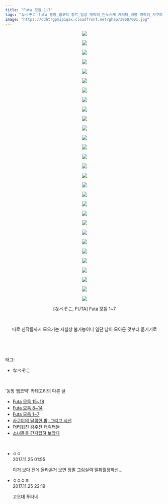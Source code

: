```yaml
---
title: "Futa 모듬 1~7"
tags: "なべぞこ futa 동방_웹코믹 장르_일상 캐릭터_린노스케 캐릭터_비봉 캐릭터_사쿠야 캐릭터_우츠호 캐릭터_코이시 캐릭터_플랑드르"
image: "https://d3htrgpmip1qax.cloudfront.net/ghap/3960/001.jpg"
---
```

<div class="article">
<p style="text-align: center; clear: none; float: none;"><img src="{{ site.imgserver5 }}/ghap/3960/001.jpg"/></p>
<p style="text-align: center; clear: none; float: none;"><img src="{{ site.imgserver5 }}/ghap/3960/002.jpg"/></p>
<p style="text-align: center; clear: none; float: none;"><img src="{{ site.imgserver5 }}/ghap/3960/003.jpg"/></p>
<p style="text-align: center; clear: none; float: none;"><img src="{{ site.imgserver5 }}/ghap/3960/004.jpg"/></p>
<p style="text-align: center; clear: none; float: none;"><img src="{{ site.imgserver5 }}/ghap/3960/005.jpg"/></p>
<p style="text-align: center; clear: none; float: none;"><img src="{{ site.imgserver5 }}/ghap/3960/006.jpg"/></p>
<p style="text-align: center; clear: none; float: none;"><img src="{{ site.imgserver5 }}/ghap/3960/007.jpg"/></p>
<p style="text-align: center; clear: none; float: none;"><img src="{{ site.imgserver5 }}/ghap/3960/008.jpg"/></p>
<p style="text-align: center; clear: none; float: none;"><img src="{{ site.imgserver5 }}/ghap/3960/009.jpg"/></p>
<p style="text-align: center; clear: none; float: none;"><img src="{{ site.imgserver5 }}/ghap/3960/010.jpg"/></p>
<p style="text-align: center; clear: none; float: none;"><img src="{{ site.imgserver5 }}/ghap/3960/011.jpg"/></p>
<p style="text-align: center; clear: none; float: none;"><img src="{{ site.imgserver5 }}/ghap/3960/012.jpg"/></p>
<p style="text-align: center; clear: none; float: none;"><img src="{{ site.imgserver5 }}/ghap/3960/013.jpg"/></p>
<p style="text-align: center; clear: none; float: none;"><img src="{{ site.imgserver5 }}/ghap/3960/014.jpg"/></p>
<p style="text-align: center; clear: none; float: none;"><img src="{{ site.imgserver5 }}/ghap/3960/015.jpg"/></p>
<p style="text-align: center; clear: none; float: none;"><img src="{{ site.imgserver5 }}/ghap/3960/016.jpg"/></p>
<p style="text-align: center; clear: none; float: none;"><img src="{{ site.imgserver5 }}/ghap/3960/017.jpg"/></p>
<p style="text-align: center; clear: none; float: none;"><img src="{{ site.imgserver5 }}/ghap/3960/018.jpg"/></p>
<p style="text-align: center; clear: none; float: none;"><img src="{{ site.imgserver5 }}/ghap/3960/019.jpg"/></p>
<p style="text-align: center; clear: none; float: none;"><img src="{{ site.imgserver5 }}/ghap/3960/020.jpg"/></p>
<p style="text-align: center; clear: none; float: none;"><img src="{{ site.imgserver5 }}/ghap/3960/021.jpg"/></p>
<p style="text-align: center; clear: none; float: none;"><img src="{{ site.imgserver5 }}/ghap/3960/022.jpg"/></p>
<p style="text-align: center; clear: none; float: none;"><img src="{{ site.imgserver5 }}/ghap/3960/023.jpg"/></p>
<p style="text-align: center; clear: none; float: none;"><img src="{{ site.imgserver5 }}/ghap/3960/024.jpg"/></p>
<p style="text-align: center; clear: none; float: none;"><img src="{{ site.imgserver5 }}/ghap/3960/025.jpg"/></p>
<p style="text-align: center; clear: none; float: none;"><img src="{{ site.imgserver5 }}/ghap/3960/026.jpg"/></p>
<p style="text-align: center; clear: none; float: none;"><img src="{{ site.imgserver5 }}/ghap/3960/027.jpg"/></p>
<p style="text-align: center; clear: none; float: none;"><img src="{{ site.imgserver5 }}/ghap/3960/028.jpg"/></p>
<p style="text-align: center; clear: none; float: none;"><img src="{{ site.imgserver5 }}/ghap/3960/029.jpg"/></p>
<p style="text-align: center; clear: none; float: none;">[なべぞこ, FUTA] Futa 모듬 1~7</p>
<p style="text-align: center; clear: none; float: none;"><br/></p>
<p style="text-align: center; clear: none; float: none;">따로 신작들까지 모으기는 사실상 불가능이니 일단 남이 모아둔 것부터 옮기기로</p>
<p><br/></p>
</div><br/>
<div class="tagTrail">
<p>태그: </p>
<ul>
<li>なべぞこ</li>
</ul>
</div><br/>
<div class="another">
<p>'동방 웹코믹' 카테고리의 다른 글</p>
<ul>
<li><a href="/ghap_3962">Futa 모듬 15~18</a></li>
<li><a href="/ghap_3961">Futa 모듬 8~14</a></li>
<li><a href="/ghap_3960">Futa 모듬 1~7</a></li>
<li><a href="/ghap_3957">사쿠야의 달콤한 밤, 그리고 시선</a></li>
<li><a href="/ghap_3956">더러워진 감주전 캐릭터들</a></li>
<li><a href="/ghap_3955">소녀들을 간지럽혀 보았다</a></li>
</ul>
</div><br/>
<div class="cb_module cb_fluid">
<div class="cb_wrt cb_profile">
<div class="comment">
<ul>
<li class="cb_thumb_off" id="comment15137002">
<div class="cb_comment_area">
<div class="cb_info_area">
<div class="cb_section">
<span class="cb_nick_name">ㅇㅇ</span>
</div>
<div class="cb_section">
<span class="cb_date">2017.11.25 01:55 </span>
</div>
</div>
<div class="cb_dsc_comment">
<p class="cb_dsc">
											이거 보다 전에 올라온거 보면 정말 그림실력 일취월장하신...
										</p>
</div>
</div></li>
<li class="cb_thumb_off" id="comment15137430">
<div class="cb_comment_area">
<div class="cb_info_area">
<div class="cb_section">
<span class="cb_nick_name">ㅇㅇㅇㄹ</span>
</div>
<div class="cb_section">
<span class="cb_date">2017.11.25 22:19 </span>
</div>
</div>
<div class="cb_dsc_comment">
<p class="cb_dsc">
											고오대 푸타네
										</p>
</div>
</div></li>
</ul>
</div>
</div><!-- commentList close -->
</div><br/>
